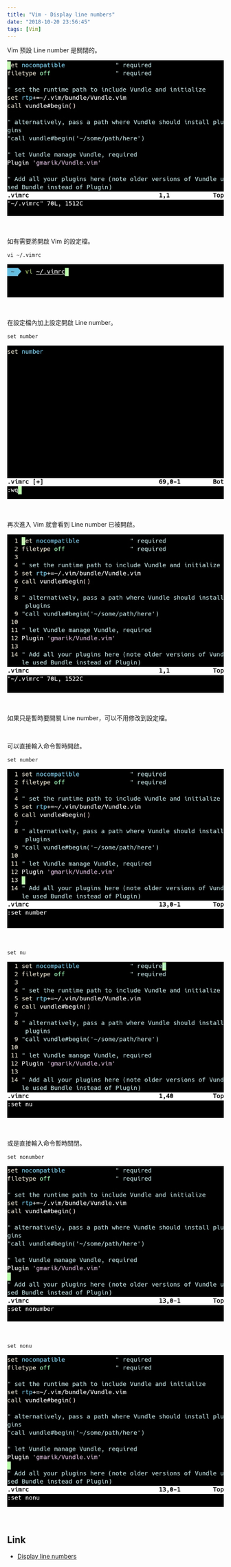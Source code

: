 ```yaml
---
title: "Vim - Display line numbers"
date: "2018-10-20 23:56:45"
tags: [Vim]
---
```



Vim 預設 Line number 是關閉的。   

<!-- more -->

![1.jpg](1.jpg)

</br>


如有需要將開啟 Vim 的設定檔。  

    vi ~/.vimrc

![2.jpg](2.jpg)

</br>


在設定檔內加上設定開啟 Line number。  

    set number

![3.jpg](3.jpg)

</br>


再次進入 Vim 就會看到 Line number 已被開啟。  

![4.jpg](4.jpg)

</br>


如果只是暫時要開關 Line number，可以不用修改到設定檔。    

</br>


可以直接輸入命令暫時開啟。  

    set number

![5.jpg](5.jpg)

</br>


    set nu

![6.jpg](6.jpg)

</br>


或是直接輸入命令暫時關閉。  

    set nonumber

![7.jpg](7.jpg)

</br>


    set nonu

![8.jpg](8.jpg)

</br>


Link
----
* [Display line numbers](http://vim.wikia.com/wiki/Display_line_numbers)
